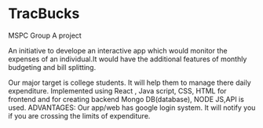 # TracBucks
MSPC Group A project

An initiative to develope an interactive app which would monitor the expenses of an individual.It would have the additional features of 
monthly budgeting and bill splitting.


Our major target is college students. It will help them to manage there daily expenditure.
Implemented using React , Java script, CSS, HTML for frontend and for creating backend Mongo DB(database), NODE JS,API is used.
ADVANTAGES:
Our app/web has google login system.
It will notify you if you are crossing the limits of expenditure.
